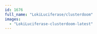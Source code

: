 ```yaml
---
id: 1676
full_name: "LokiLuciferase/clusterdoom"
images: 
  - "LokiLuciferase-clusterdoom-latest"
---
```

